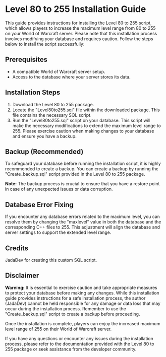 
# Level 80 to 255 Installation Guide

This guide provides instructions for installing the Level 80 to 255 script, which allows players to increase the maximum level range from 80 to 255 on your World of Warcraft server. Please note that this installation process involves modifying your database and requires caution. Follow the steps below to install the script successfully:

## Prerequisites

-   A compatible World of Warcraft server setup.
-   Access to the database where your server stores its data.

## Installation Steps

1.  Download the Level 80 to 255 package.
2.  Locate the "Level80to255.sql" file within the downloaded package. This file contains the necessary SQL script.
3.  Run the "Level80to255.sql" script on your database. This script will make the necessary modifications to extend the maximum level range to 255. Please exercise caution when making changes to your database and ensure you have a backup.

## Backup (Recommended)

To safeguard your database before running the installation script, it is highly recommended to create a backup. You can create a backup by running the "Create_backup.sql" script provided in the Level 80 to 255 package.

**Note:** The backup process is crucial to ensure that you have a restore point in case of any unexpected issues or data corruption.

## Database Error Fixing

If you encounter any database errors related to the maximum level, you can resolve them by changing the "maxlevel" value in both the database and the corresponding C++ files to 255. This adjustment will align the database and server settings to support the extended level range.

## Credits

JadaDev for creating this custom SQL script.

## Disclaimer

**Warning:** It is essential to exercise caution and take appropriate measures to protect your database before making any changes. While this installation guide provides instructions for a safe installation process, the author (JadaDev) cannot be held responsible for any damage or data loss that may occur during the installation process. Remember to use the "Create_backup.sql" script to create a backup before proceeding.

Once the installation is complete, players can enjoy the increased maximum level range of 255 on their World of Warcraft server.

If you have any questions or encounter any issues during the installation process, please refer to the documentation provided with the Level 80 to 255 package or seek assistance from the developer community.
